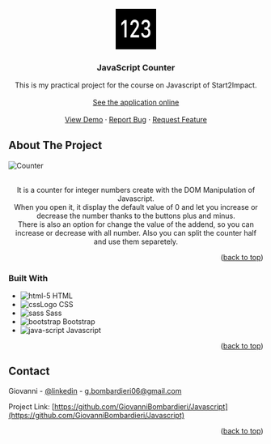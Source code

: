 <!-- PROJECT LOGO -->
<br />
<div align="center" id="start">
  <a href="https://github.com/GiovanniBombardieri/Javascript">
    <img src="assets/img/readMeLogo.png" alt="Logo" width="80" height="80">
  </a>

<h3 align="center">JavaScript Counter</h3>

  <p align="center">
    This is my practical project for the course on Javascript of Start2Impact.
    <br />
    <br />
    <a href="https://javascript-counter-ten.vercel.app">See the application online</a>
    <br />
    <br />
    <a href="https://github.com/GiovanniBombardieri/Javascript">View Demo</a>
    ·
    <a href="https://github.com/GiovanniBombardieri/Javascript/issues/new?labels=bug&template=bug-report---.md">Report Bug</a>
    ·
    <a href="https://github.com/GiovanniBombardieri/Javascript/issues/new?labels=enhancement&template=feature-request---.md">Request Feature</a>
  </p>
</div>

<!-- ABOUT THE PROJECT -->
## About The Project

<img width="1470" alt="Counter" src="https://github.com/user-attachments/assets/d3df6a1b-71e0-4490-90bf-8358724b1cc4" align="center">
<br />
<br />
<p align="center">It is a counter for integer numbers create with the DOM Manipulation of Javascript. <br />
    When you open it, it display the default value of 0 and let you increase or decrease the number thanks to the buttons plus and minus. <br />
    There is also an option for change the value of the addend, so you can increase or decrease with all number.
    Also you can split the counter half and use them separetely.</p>

<p align="right">(<a href="#start">back to top</a>)</p>

<!-- BUILT WITH -->
### Built With

* ![html-5](https://github.com/user-attachments/assets/7a9e8644-056d-409d-868f-d00bb539ad89) HTML
* ![cssLogo](https://github.com/user-attachments/assets/7a4bdbdb-2eb3-4bd6-90e8-315ad8c41b70) CSS
* ![sass](https://github.com/user-attachments/assets/24e2544d-eb1e-4f29-abd7-d99ec2419cdf) Sass
* ![bootstrap](https://github.com/user-attachments/assets/43964990-0277-4bb2-b277-a13447932e12) Bootstrap
* ![java-script](https://github.com/user-attachments/assets/f81b6c9a-1964-4004-aa54-e44b0101d9cb) Javascript

<p align="right">(<a href="#start">back to top</a>)</p>

<!-- CONTACT -->
## Contact

Giovanni - [@linkedin](https://www.linkedin.com/in/giovanni-bombardieri-13ba7021b/) - g.bombardieri06@gmail.com

Project Link: [https://github.com/GiovanniBombardieri/Javascript](https://github.com/GiovanniBombardieri/Javascript)

<p align="right">(<a href="#start">back to top</a>)</p>


